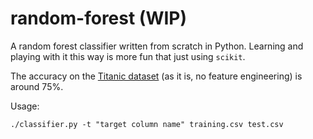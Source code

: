 # random-forest (WIP)

A random forest classifier written from scratch in Python. Learning and playing with it this way is more fun that just using `scikit`.

The accuracy on the [Titanic dataset](https://www.kaggle.com/c/titanic/data) (as it is, no feature engineering) is around 75%.

Usage:
```
./classifier.py -t "target column name" training.csv test.csv
```
